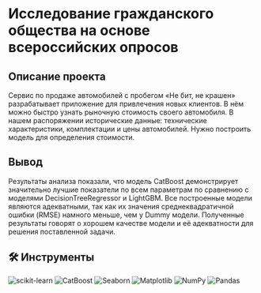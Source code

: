 # Исследование гражданского общества на основе всероссийских опросов

## Описание проекта

Сервис по продаже автомобилей с пробегом «Не бит, не крашен» разрабатывает приложение для привлечения новых клиентов. В нём можно быстро узнать рыночную стоимость своего автомобиля. В нашем распоряжении исторические данные: технические характеристики, комплектации и цены автомобилей. Нужно построить модель для определения стоимости.

## Вывод

Результаты анализа показали, что модель CatBoost демонстрирует значительно лучшие показатели по всем параметрам по сравнению с моделями DecisionTreeRegressor и LightGBM. Все построенные модели являются адекватными, так как их значения среднеквадратичной ошибки (RMSE) намного меньше, чем у Dummy модели. Полученные результаты говорят о хорошем качестве модели и её адекватности для решения поставленной задачи.


## 🛠 Инструменты
<i class="devicon-scikitlearn-plain"></i>
 ![scikit-learn](https://img.shields.io/badge/scikit--learn-%23F7931E.svg?style=for-the-badge&logo=scikit-learn&logoColor=white) 
 ![CatBoost](https://img.shields.io/badge/CatBoost-%232671E5.svg?style=for-the-badge&logo=catboost&logoColor=white)
 ![Seaborn](https://img.shields.io/badge/Seaborn-%230095D5.svg?style=for-the-badge&logo=seaborn&logoColor=white)
 ![Matplotlib](https://img.shields.io/badge/Matplotlib-%23ffffff.svg?style=for-the-badge&logo=Matplotlib&logoColor=black) 
 ![NumPy](https://img.shields.io/badge/numpy-%23013243.svg?style=for-the-badge&logo=numpy&logoColor=white) 
 ![Pandas](https://img.shields.io/badge/pandas-%23150458.svg?style=for-the-badge&logo=pandas&logoColor=white) 
